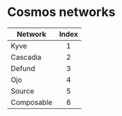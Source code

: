 # Cosmos networks

| Network    | Index |
|------------|:-----:|
| Kyve       |   1   |
| Cascadia   |   2   |
| Defund     |   3   |
| Ojo        |   4   |
| Source     |   5   |
| Composable |   6   |


